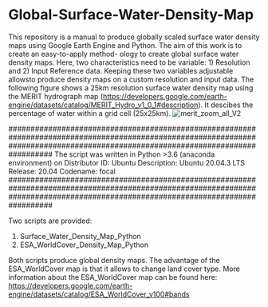# Global-Surface-Water-Density-Map
This repository is a manual to produce globally scaled surface water density maps using Google Earth Engine and Python. The aim of this work is to create an easy-to-apply method-
ology to create global surface water density maps. Here, two characteristics need to be variable: 1) Resolution and 2) Input Reference data. Keeping these two variables adjustable allowsto produce density maps on a custom resolution and input data. The following figure shows a 25km resolution surface water density map using the MERIT hydrograph map (https://developers.google.com/earth-engine/datasets/catalog/MERIT_Hydro_v1_0_1#description). It descibes the percentage of water within a grid cell (25x25km).
![merit_zoom_all_V2](https://user-images.githubusercontent.com/62883629/158180961-14a3da8e-88ff-44bb-9be4-2a1a6c0a5269.png)

##################################################################################################################################################################################
The script was written in Python >3.6 (anaconda environment) on
Distributor ID: Ubuntu
Description:    Ubuntu 20.04.3 LTS
Release:        20.04
Codename:       focal
##################################################################################################################################################################################

Two scripts are provided:

1) Surface_Water_Density_Map_Python
2) ESA_WorldCover_Density_Map_Python

Both scripts produce global density maps. The advantage of the ESA_WorldCover map is that it allows to change land cover type. More information about the ESA_WorldCover map can be found here: https://developers.google.com/earth-engine/datasets/catalog/ESA_WorldCover_v100#bands
